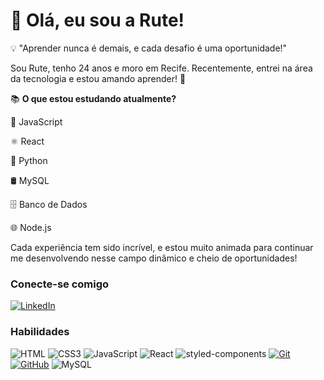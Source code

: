 # 👋 Olá, eu sou a Rute! 

💡 "Aprender nunca é demais, e cada desafio é uma oportunidade!"

Sou Rute, tenho 24 anos e moro em Recife. Recentemente, entrei na área da tecnologia e estou amando aprender! 💙  

📚 **O que estou estudando atualmente?**  

 🚀 JavaScript

⚛️ React

🐍 Python

🛢️ MySQL

🗄️ Banco de Dados

🌐 Node.js
  

Cada experiência tem sido incrível, e estou muito animada para continuar me desenvolvendo nesse campo dinâmico e cheio de oportunidades!  


### Conecte-se comigo

[![LinkedIn](https://img.shields.io/badge/-LinkedIn-000?style=for-the-badge&logo=linkedin&logoColor=30A3DC)](https://www.linkedin.com/in/rute-cajueiro-4ab706203/)


### Habilidades

![HTML](https://img.shields.io/badge/HTML-000?style=for-the-badge&logo=html5&logoColor=30A3DC)
![CSS3](https://img.shields.io/badge/CSS3-000?style=for-the-badge&logo=css3&logoColor=E94D5F)
![JavaScript](https://img.shields.io/badge/JavaScript-000?style=for-the-badge&logo=javascript&logoColor=F0DB4F)
![React](https://img.shields.io/badge/React-000?style=for-the-badge&logo=react&logoColor=61DAFB)
![styled-components](https://img.shields.io/badge/styled--components-000?style=for-the-badge&logo=styled-components&logoColor=DB7093)
[![Git](https://img.shields.io/badge/Git-000?style=for-the-badge&logo=git&logoColor=E94D5F)](https://git-scm.com/doc)
[![GitHub](https://img.shields.io/badge/GitHub-000?style=for-the-badge&logo=github&logoColor=30A3DC)](https://docs.github.com/)
![MySQL](https://img.shields.io/badge/MySQL-000?style=for-the-badge&logo=mysql&logoColor=4479A1)


